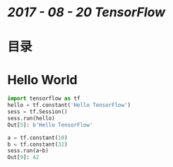 # ___2017 - 08 - 20 TensorFlow___

# 目录

# Hello World
```python
import tensorflow as tf
hello = tf.constant('Hello TensorFlow')
sess = tf.Session()
sess.run(hello)
Out[5]: b'Hello TensorFlow'

a = tf.constant(10)
b = tf.constant(32)
sess.run(a+b)
Out[9]: 42
```
